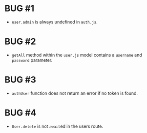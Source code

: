 # BUG #1 
* ```user.admin``` is always undefined in ```auth.js```.

# BUG #2 
* ```getAll``` method within the ```user.js``` model contains a ```username``` and ```password``` parameter.

# BUG #3 
* ```authUser``` function does not return an error if no token is found.

# BUG #4 
* ```User.delete``` is not ```await```ed in the users route.
